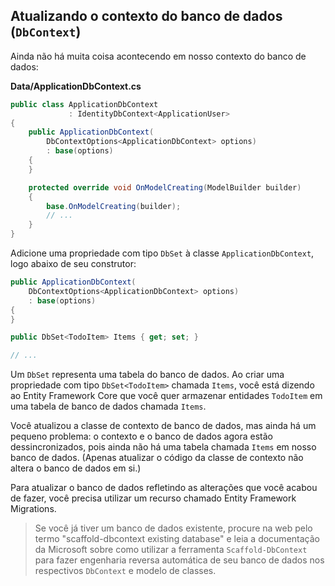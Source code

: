 ## Atualizando o contexto do banco de dados (`DbContext`)

Ainda não há muita coisa acontecendo em nosso contexto do banco de dados:

**Data/ApplicationDbContext.cs**

```csharp
public class ApplicationDbContext 
             : IdentityDbContext<ApplicationUser>
{
    public ApplicationDbContext(
        DbContextOptions<ApplicationDbContext> options)
        : base(options)
    {
    }

    protected override void OnModelCreating(ModelBuilder builder)
    {
        base.OnModelCreating(builder);
        // ...
    }
}
```

Adicione uma propriedade com tipo `DbSet` à classe `ApplicationDbContext`, logo abaixo de seu construtor:

```csharp
public ApplicationDbContext(
    DbContextOptions<ApplicationDbContext> options)
    : base(options)
{
}

public DbSet<TodoItem> Items { get; set; }

// ...
```

Um `DbSet` representa uma tabela do banco de dados. Ao criar uma propriedade com tipo `DbSet<TodoItem>` chamada `Items`, você está dizendo ao Entity Framework Core que você quer armazenar entidades `TodoItem` em uma tabela de banco de dados chamada `Items`.

Você atualizou a classe de contexto de banco de dados, mas ainda há um pequeno problema: o contexto e o banco de dados agora estão dessincronizados, pois ainda não há uma tabela chamada `Items` em nosso banco de dados. (Apenas atualizar o código da classe de contexto não altera o banco de dados em si.)

Para atualizar o banco de dados refletindo as alterações que você acabou de fazer, você precisa utilizar um recurso chamado Entity Framework Migrations.

> Se você já tiver um banco de dados existente, procure na web pelo termo "scaffold-dbcontext existing database" e leia a documentação da Microsoft sobre como utilizar a ferramenta `Scaffold-DbContext` para fazer engenharia reversa automática de seu banco de dados nos respectivos `DbContext` e modelo de classes.
